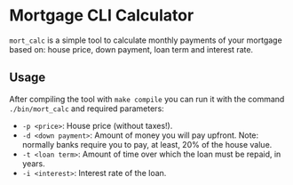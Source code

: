 # Mortgage CLI Calculator

`mort_calc` is a simple tool to calculate monthly payments of your mortgage based on: house price, down payment, loan term and interest rate.

## Usage

After compiling the tool with `make compile` you can run it with the command `./bin/mort_calc` and required parameters:

* `-p <price>`: House price (without taxes!).
* `-d <down payment>`: Amount of money you will pay upfront. Note: normally banks require you to pay, at least, 20% of the house value.
* `-t <loan term>`: Amount of time over which the loan must be repaid, in years.
* `-i <interest>`: Interest rate of the loan.